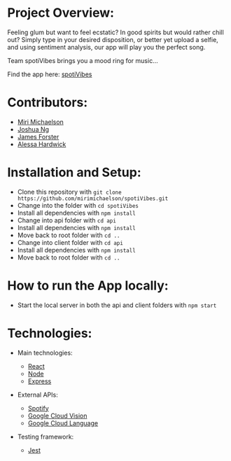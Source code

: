 Project Overview:
=================

Feeling glum but want to feel ecstatic?
In good spirits but would rather chill out?
Simply type in your desired disposition, or better yet upload a selfie, and using sentiment analysis, our app will play you the perfect song.

Team spotiVibes brings you a mood ring for music...

Find the app here: [spotiVibes](http://spotivibes.surge.sh/)

Contributors:
=============

- [Miri Michaelson](https://github.com/mirimichaelson)
- [Joshua Ng](https://github.com/JoshuaNg2332)
- [James Forster](https://github.com/jamesAforster)
- [Alessa Hardwick](https://github.com/alessa-lou)

Installation and Setup:
=======================

- Clone this repository with ```git clone https://github.com/mirimichaelson/spotiVibes.git```
- Change into the folder with ```cd spotiVibes```
- Install all dependencies with ```npm install```
- Change into api folder with ```cd api```
- Install all dependencies with ```npm install```
- Move back to root folder with ```cd ..```
- Change into client folder with ```cd api```
- Install all dependencies with ```npm install```
- Move back to root folder with ```cd ..```

How to run the App locally:
===========================

- Start the local server in both the api and client folders with ```npm start```

Technologies:
=============

* Main technologies:

  - [React](https://reactjs.org/)
  - [Node](https://nodejs.org/en/)
  - [Express](https://expressjs.com)

* External APIs:

  - [Spotify](https://developer.spotify.com/documentation/web-api/)
  - [Google Cloud Vision](https://cloud.google.com/vision)
  - [Google Cloud Language](https://cloud.google.com/natural-language)

* Testing framework:

  - [Jest](https://jestjs.io)
